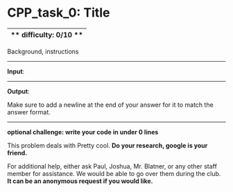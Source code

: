 # CPP_task_0: Title
** difficulty: 0/10 **|
----------------------|

Background, instructions

- - - -
**Input**:

- - - -
**Output**:

Make sure to add a newline at the end of your answer for it to match the answer format.
- - - -

**optional challenge: write your code in under 0 lines**

This problem deals with Pretty cool. **Do your research, google is your friend.**

For additional help, either ask Paul, Joshua, Mr. Blatner, or any other staff member for assistance. We would be able to go over them during the club. **It can be an anonymous request if you would like.**
